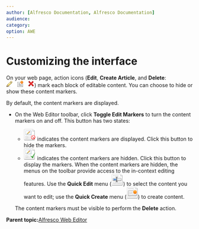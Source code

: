 ```yaml
---
author: [Alfresco Documentation, Alfresco Documentation]
audience: 
category: 
option: AWE
---
```


# Customizing the interface

On your web page, action icons \(**Edit**, **Create Article**, and **Delete**: ![](../images/awe-contentmarkers.png)\) mark each block of editable content. You can choose to hide or show these content markers.

By default, the content markers are displayed.

-   On the Web Editor toolbar, click **Toggle Edit Markers** to turn the content markers on and off. This button has two states:

    -   ![Toggle edit markers_hide](../images/awe-toggle-edit-off.png) indicates the content markers are displayed. Click this button to hide the markers.
    -   ![Toggle edit markers_show](../images/awe-toggle-edit-on.png) indicates the content markers are hidden. Click this button to display the markers.
    When the content markers are hidden, the menus on the toolbar provide access to the in-context editing features. Use the **Quick Edit** menu \(![Toggle edit markers_show](../images/awe-incontext-edit.png)\) to select the content you want to edit; use the **Quick Create** menu \(![Toggle edit markers_show](../images/awe-incontext-create.png)\) to create content.

    The content markers must be visible to perform the **Delete** action.


**Parent topic:**[Alfresco Web Editor](../concepts/awe-introduction.md)


